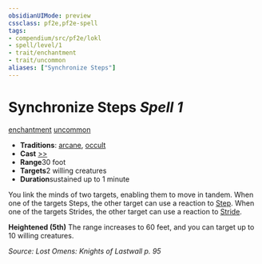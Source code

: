 ```yaml
---
obsidianUIMode: preview
cssclass: pf2e,pf2e-spell
tags:
- compendium/src/pf2e/lokl
- spell/level/1
- trait/enchantment
- trait/uncommon
aliases: ["Synchronize Steps"]
---
```

# Synchronize Steps *Spell 1*   
[enchantment](../../rules/traits/enchantment.md)  [uncommon](../../rules/traits/uncommon.md)  

- **Traditions**: [arcane](../../rules/traits/arcane.md), [occult](../../rules/traits/occult.md)
- **Cast** [>>](../../rules/core-rulebook/chapter-9-playing-the-game.md#Actions "Two-Action") 
- **Range**30 foot
- **Targets**2 willing creatures
- **Duration**sustained up to 1 minute

You link the minds of two targets, enabling them to move in tandem. When one of the targets Steps, the other target can use a reaction to [Step](../../rules/actions/step.md). When one of the targets Strides, the other target can use a reaction to [Stride](../../rules/actions/stride.md).

**Heightened (5th)** The range increases to 60 feet, and you can target up to 10 willing creatures.

*Source: Lost Omens: Knights of Lastwall p. 95*